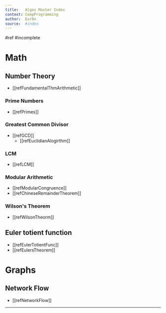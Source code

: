 ```yaml
---
title:   Algos Master Index
context: CompProgramming
author:  Exr0n
source:  #index
---
```


#ref #incomplete

# Math
## Number Theory
- [[refFundamentalThmArithmetic]]

### Prime Numbers
- [[refPrimes]]

### Greatest Common Divisor
- [[refGCD]]
	- [[refEuclidianAlogirthm]]

### LCM
- [[refLCM]]

### Modular Arithmetic
- [[refModularCongruence]]
- [[refChineseRemainderTheorem]]

### Wilson's Theorem
- [[refWilsonTheorm]]

## Euler totient function
- [[refEulerTotientFunc]]
- [[refEulersTheorem]]

# Graphs
## Network Flow
- [[refNetworkFlow]]

---
